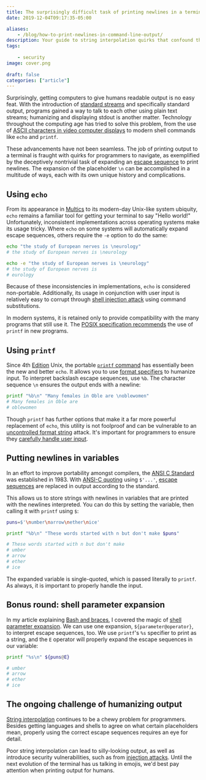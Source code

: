 ```yaml
---
title: The surprisingly difficult task of printing newlines in a terminal
date: 2019-12-04T09:17:35-05:00

aliases:
    - /blog/how-to-print-newlines-in-command-line-output/
description: Your guide to string interpolation quirks that confound the best of us.
tags:
    
    - security
image: cover.png
 
draft: false
categories: ["article"]
---
```


Surprisingly, getting computers to give humans readable output is no easy feat. With the introduction of [standard streams](https://en.wikipedia.org/wiki/Standard_streams) and specifically standard output, programs gained a way to talk to each other using plain text streams; humanizing and displaying stdout is another matter. Technology throughout the computing age has tried to solve this problem, from the use of [ASCII characters in video computer displays](https://en.wikipedia.org/wiki/Computer_terminal#Early_VDUs) to modern shell commands like `echo` and `printf`.

These advancements have not been seamless. The job of printing output to a terminal is fraught with quirks for programmers to navigate, as exemplified by the deceptively nontrivial task of expanding an [escape sequence](https://en.wikipedia.org/wiki/Escape_sequence) to print newlines. The expansion of the placeholder `\n` can be accomplished in a multitude of ways, each with its own unique history and complications.

## Using `echo`

From its appearance in [Multics](https://en.wikipedia.org/wiki/Multics) to its modern-day Unix-like system ubiquity, `echo` remains a familiar tool for getting your terminal to say "Hello world!" Unfortunately, inconsistent implementations across operating systems make its usage tricky. Where `echo` on some systems will automatically expand escape sequences, others require the `-e` option to do the same:

```sh
echo "the study of European nerves is \neurology"
# the study of European nerves is \neurology

echo -e "the study of European nerves is \neurology"
# the study of European nerves is
# eurology
```

Because of these inconsistencies in implementations, `echo` is considered non-portable. Additionally, its usage in conjunction with user input is relatively easy to corrupt through [shell injection attack](https://en.wikipedia.org/wiki/Code_injection#Shell_injection) using command substitutions.

In modern systems, it is retained only to provide compatibility with the many programs that still use it. The [POSIX specification recommends](https://pubs.opengroup.org/onlinepubs/9699919799/utilities/echo.html#tag_20_37_16) the use of `printf` in new programs.

## Using `printf`

Since 4th [Edition](https://en.wikipedia.org/wiki/Research_Unix#Versions) Unix, the portable [`printf` command](https://en.wikipedia.org/wiki/Printf_(Unix)) has essentially been the new and better `echo`. It allows you to use [format specifiers](https://en.wikipedia.org/wiki/Printf_format_string#Format_placeholder_specification) to humanize input. To interpret backslash escape sequences, use `%b`. The character sequence `\n` ensures the output ends with a newline:

```sh
printf "%b\n" "Many females in Oble are \noblewomen"
# Many females in Oble are
# oblewomen
```

Though `printf` has further options that make it a far more powerful replacement of `echo`, this utility is not foolproof and can be vulnerable to an [uncontrolled format string](https://en.wikipedia.org/wiki/Uncontrolled_format_string) attack. It's important for programmers to ensure they [carefully handle user input](/blog/sql-injection-and-xss-what-white-hat-hackers-know-about-trusting-user-input/).

## Putting newlines in variables

In an effort to improve portability amongst compilers, the [ANSI C Standard](https://en.wikipedia.org/wiki/ANSI_C) was established in 1983. With [ANSI-C quoting](https://www.gnu.org/software/bash/manual/html_node/ANSI_002dC-Quoting.html#ANSI_002dC-Quoting) using `$'...'`, [escape sequences](https://en.wikipedia.org/wiki/Escape_sequences_in_C#Table_of_escape_sequences) are replaced in output according to the standard.

This allows us to store strings with newlines in variables that are printed with the newlines interpreted. You can do this by setting the variable, then calling it with `printf` using `$`:

```sh
puns=$'\number\narrow\nether\nice'

printf "%b\n" "These words started with n but don't make $puns"

# These words started with n but don't make
# umber
# arrow
# ether
# ice
```

The expanded variable is single-quoted, which is passed literally to `printf`. As always, it is important to properly handle the input.

## Bonus round: shell parameter expansion

In my article explaining [Bash and braces](/posts/bash-and-shell-expansions-lazy-list-making/), I covered the magic of [shell parameter expansion](https://www.gnu.org/software/bash/manual/html_node/Shell-Parameter-Expansion.html). We can use one expansion, `${parameter@operator}`, to interpret escape sequences, too. We use `printf`'s `%s` specifier to print as a string, and the `E` operator will properly expand the escape sequences in our variable:

```sh
printf "%s\n" ${puns@E}

# umber
# arrow
# ether
# ice
```

## The ongoing challenge of humanizing output

[String interpolation](https://en.wikipedia.org/wiki/String_interpolation) continues to be a chewy problem for programmers. Besides getting languages and shells to agree on what certain placeholders mean, properly using the correct escape sequences requires an eye for detail.

Poor string interpolation can lead to silly-looking output, as well as introduce security vulnerabilities, such as from [injection attacks](https://en.wikipedia.org/wiki/Code_injection). Until the next evolution of the terminal has us talking in emojis, we'd best pay attention when printing output for humans.

